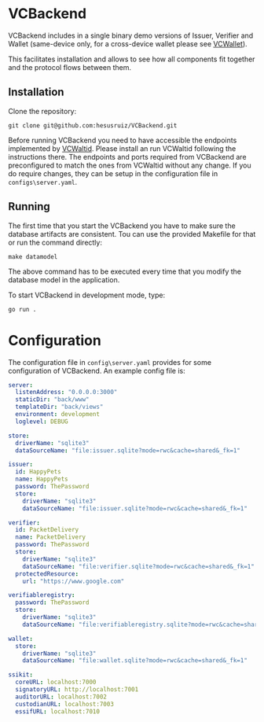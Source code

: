 # VCBackend

VCBackend includes in a single binary demo versions of Issuer, Verifier and Wallet (same-device only, for a cross-device wallet please see [VCWallet](https://github.com/hesusruiz/VCWallet)).

This facilitates installation and allows to see how all components fit together and the protocol flows between them.

## Installation

Clone the repository:

```
git clone git@github.com:hesusruiz/VCBackend.git
```

Before running VCBackend you need to have accessible the endpoints implemented by [VCWaltid](https://github.com/FIWARE/VCWaltid). Please install an run VCWaltid following the instructions there. The endpoints and ports required from VCBackend are preconfigured to match the ones from VCWaltid without any change. If you do require changes, they can be setup in the configuration file in `configs\server.yaml`.

## Running

The first time that you start the VCBackend you have to make sure the database artifacts are consistent. Tou can use the provided Makefile for that or run the command directly:

```
make datamodel
```

The above command has to be executed every time that you modify the database model in the application.

To start VCBackend in development mode, type:

```
go run .
```

# Configuration

The configuration file in `config\server.yaml` provides for some configuration of VCBackend. An example config file is:

```yaml
server:
  listenAddress: "0.0.0.0:3000"
  staticDir: "back/www"
  templateDir: "back/views"
  environment: development
  loglevel: DEBUG

store:
  driverName: "sqlite3"
  dataSourceName: "file:issuer.sqlite?mode=rwc&cache=shared&_fk=1"

issuer:
  id: HappyPets
  name: HappyPets
  password: ThePassword
  store:
    driverName: "sqlite3"
    dataSourceName: "file:issuer.sqlite?mode=rwc&cache=shared&_fk=1"

verifier:
  id: PacketDelivery
  name: PacketDelivery
  password: ThePassword
  store:
    driverName: "sqlite3"
    dataSourceName: "file:verifier.sqlite?mode=rwc&cache=shared&_fk=1"
  protectedResource:
    url: "https://www.google.com"

verifiableregistry:
  password: ThePassword
  store:
    driverName: "sqlite3"
    dataSourceName: "file:verifiableregistry.sqlite?mode=rwc&cache=shared&_fk=1"

wallet:
  store:
    driverName: "sqlite3"
    dataSourceName: "file:wallet.sqlite?mode=rwc&cache=shared&_fk=1"

ssikit:
  coreURL: localhost:7000
  signatoryURL: http://localhost:7001
  auditorURL: localhost:7002
  custodianURL: localhost:7003
  essifURL: localhost:7010
```
